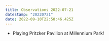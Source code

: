 ```yaml
---
title: Observations 2022-07-21
datestamp: "20220721"
date: 2022-09-10T22:50:46.425Z
---
```

- Playing Pritzker Pavilion at Millennium Park!